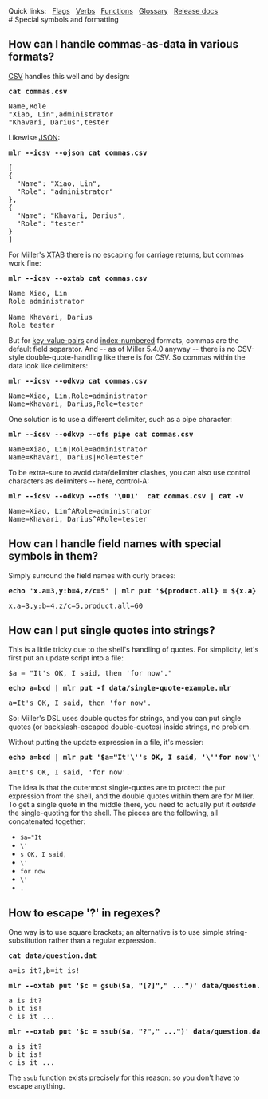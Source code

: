 <!---  PLEASE DO NOT EDIT DIRECTLY. EDIT THE .md.in FILE PLEASE. --->
<div>
<span class="quicklinks">
Quick links:
&nbsp;
<a class="quicklink" href="../reference-main-flag-list/index.html">Flags</a>
&nbsp;
<a class="quicklink" href="../reference-verbs/index.html">Verbs</a>
&nbsp;
<a class="quicklink" href="../reference-dsl-builtin-functions/index.html">Functions</a>
&nbsp;
<a class="quicklink" href="../glossary/index.html">Glossary</a>
&nbsp;
<a class="quicklink" href="../release-docs/index.html">Release docs</a>
</span>
</div>
# Special symbols and formatting

## How can I handle commas-as-data in various formats?

[CSV](file-formats.md) handles this well and by design:

<pre class="pre-highlight-in-pair">
<b>cat commas.csv</b>
</pre>
<pre class="pre-non-highlight-in-pair">
Name,Role
"Xiao, Lin",administrator
"Khavari, Darius",tester
</pre>

Likewise [JSON](file-formats.md#json):

<pre class="pre-highlight-in-pair">
<b>mlr --icsv --ojson cat commas.csv</b>
</pre>
<pre class="pre-non-highlight-in-pair">
[
{
  "Name": "Xiao, Lin",
  "Role": "administrator"
},
{
  "Name": "Khavari, Darius",
  "Role": "tester"
}
]
</pre>

For Miller's [XTAB](file-formats.md#xtab-vertical-tabular) there is no escaping for carriage returns, but commas work fine:

<pre class="pre-highlight-in-pair">
<b>mlr --icsv --oxtab cat commas.csv</b>
</pre>
<pre class="pre-non-highlight-in-pair">
Name Xiao, Lin
Role administrator

Name Khavari, Darius
Role tester
</pre>

But for [key-value-pairs](file-formats.md#dkvp-key-value-pairs) and [index-numbered](file-formats.md#nidx-index-numbered-toolkit-style) formats, commas are the default field separator. And -- as of Miller 5.4.0 anyway -- there is no CSV-style double-quote-handling like there is for CSV. So commas within the data look like delimiters:

<pre class="pre-highlight-in-pair">
<b>mlr --icsv --odkvp cat commas.csv</b>
</pre>
<pre class="pre-non-highlight-in-pair">
Name=Xiao, Lin,Role=administrator
Name=Khavari, Darius,Role=tester
</pre>

One solution is to use a different delimiter, such as a pipe character:

<pre class="pre-highlight-in-pair">
<b>mlr --icsv --odkvp --ofs pipe cat commas.csv</b>
</pre>
<pre class="pre-non-highlight-in-pair">
Name=Xiao, Lin|Role=administrator
Name=Khavari, Darius|Role=tester
</pre>

To be extra-sure to avoid data/delimiter clashes, you can also use control
characters as delimiters -- here, control-A:

<pre class="pre-highlight-in-pair">
<b>mlr --icsv --odkvp --ofs '\001'  cat commas.csv | cat -v</b>
</pre>
<pre class="pre-non-highlight-in-pair">
Name=Xiao, Lin^ARole=administrator
Name=Khavari, Darius^ARole=tester
</pre>

## How can I handle field names with special symbols in them?

Simply surround the field names with curly braces:

<pre class="pre-highlight-in-pair">
<b>echo 'x.a=3,y:b=4,z/c=5' | mlr put '${product.all} = ${x.a} * ${y:b} * ${z/c}'</b>
</pre>
<pre class="pre-non-highlight-in-pair">
x.a=3,y:b=4,z/c=5,product.all=60
</pre>

## How can I put single quotes into strings?

This is a little tricky due to the shell's handling of quotes. For simplicity, let's first put an update script into a file:

<pre class="pre-non-highlight-non-pair">
$a = "It's OK, I said, then 'for now'."
</pre>

<pre class="pre-highlight-in-pair">
<b>echo a=bcd | mlr put -f data/single-quote-example.mlr</b>
</pre>
<pre class="pre-non-highlight-in-pair">
a=It's OK, I said, then 'for now'.
</pre>

So: Miller's DSL uses double quotes for strings, and you can put single quotes (or backslash-escaped double-quotes) inside strings, no problem.

Without putting the update expression in a file, it's messier:

<pre class="pre-highlight-in-pair">
<b>echo a=bcd | mlr put '$a="It'\''s OK, I said, '\''for now'\''."'</b>
</pre>
<pre class="pre-non-highlight-in-pair">
a=It's OK, I said, 'for now'.
</pre>

The idea is that the outermost single-quotes are to protect the `put` expression from the shell, and the double quotes within them are for Miller. To get a single quote in the middle there, you need to actually put it *outside* the single-quoting for the shell. The pieces are the following, all concatenated together:

* `$a="It`
* `\'`
* `s OK, I said,`
* `\'`
* `for now`
* `\'`
* `.`

## How to escape '?' in regexes?

One way is to use square brackets; an alternative is to use simple string-substitution rather than a regular expression.

<pre class="pre-highlight-in-pair">
<b>cat data/question.dat</b>
</pre>
<pre class="pre-non-highlight-in-pair">
a=is it?,b=it is!
</pre>
<pre class="pre-highlight-in-pair">
<b>mlr --oxtab put '$c = gsub($a, "[?]"," ...")' data/question.dat</b>
</pre>
<pre class="pre-non-highlight-in-pair">
a is it?
b it is!
c is it ...
</pre>
<pre class="pre-highlight-in-pair">
<b>mlr --oxtab put '$c = ssub($a, "?"," ...")' data/question.dat</b>
</pre>
<pre class="pre-non-highlight-in-pair">
a is it?
b it is!
c is it ...
</pre>

The `ssub` function exists precisely for this reason: so you don't have to escape anything.
